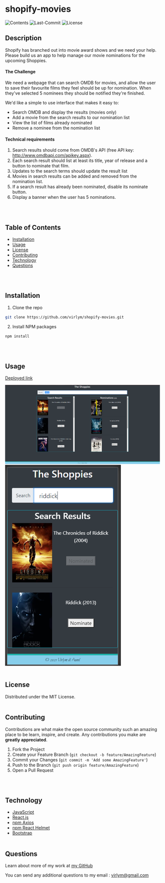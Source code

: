 # **shopify-movies**
  ![Contents](https://img.shields.io/github/languages/top/virlym/shopify-movies)
  ![Last-Commit](https://img.shields.io/github/last-commit/virlym/shopify-movies)
  ![License](https://img.shields.io/github/license/virlym/shopify-movies)
  ## **Description**
  
Shopify has branched out into movie award shows and we need your help. Please build us an app to help manage our movie nominations for the upcoming Shoppies.

#### **The Challenge**

We need a webpage that can search OMDB for movies, and allow the user to save their favourite films they feel should be up for nomination. When they've selected 5 nominees they should be notified they're finished.

We'd like a simple to use interface that makes it easy to:
* Search OMDB and display the results (movies only)
* Add a movie from the search results to our nomination list
* View the list of films already nominated
* Remove a nominee from the nomination list

#### **Technical requirements**
1. Search results should come from OMDB's API (free API key: http://www.omdbapi.com/apikey.aspx).
2. Each search result should list at least its title, year of release and a button to nominate that film.
3. Updates to the search terms should update the result list
4. Movies in search results can be added and removed from the nomination list.
5. If a search result has already been nominated, disable its nominate button.
6. Display a banner when the user has 5 nominations.

  <br><br>
  
  ## **Table of Contents**
  
  * [Installation](#Installation)
  * [Usage](#Usage)
  * [License](#License)
  * [Contributing](#Contributing)
  * [Technology](#Technology)
  * [Questions](#Questions)
  
  <br><br>
  
  ## **Installation**
  
  1. Clone the repo
  ```sh
  git clone https://github.com/virlym/shopify-movies.git
  ``` 
  2. Install NPM packages
  ```sh
  npm install
  ```
  <br><br>
  
  ## **Usage**
  [Deployed link](https://shopify-movies.herokuapp.com/)

  ![Desktop](./public/desktopExample.PNG)
  ![Mobile](./public/mobileExample.PNG)
  <br><br>
  
  ## **License**
  
  Distributed under the MIT License.
  <br><br>
  
  ## **Contributing**
  Contributions are what make the open source community such an amazing place to be learn, inspire, and create. Any contributions you make are **greatly appreciated**.
  
  1. Fork the Project
  2. Create your Feature Branch (`git checkout -b feature/AmazingFeature`)
  3. Commit your Changes (`git commit -m 'Add some AmazingFeature'`)
  4. Push to the Branch (`git push origin feature/AmazingFeature`)
  5. Open a Pull Request
  
  <br><br>
  
  ## **Technology**
  - [JavaScript](https://www.javascript.com/)
  - [React.js](https://reactjs.org/)
  - [npm Axios](https://www.npmjs.com/package/axios)
  - [npm React Helmet](https://www.npmjs.com/package/react-helmet)
  - [Bootstrap](https://react-bootstrap.github.io/getting-started/introduction)
  <br><br>
  
  ## **Questions**
  Learn about more of my work at [my GitHub](https://github.com/virlym)
  
  You can send any additional questions to my email : virlym@gmail.com
  <br><br><br><br>